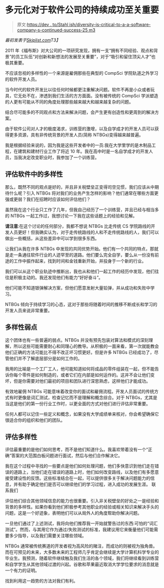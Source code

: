 # 多元化对于软件公司的持续成功至关重要

> 原文:[https://dev . to/Stahl ish/diversity-is-critical-to-a-a-software-company-s-continued-success-25 m3](https://dev.to/stahlish/diversity-is-crucial-to-a-software-company-s-continued-success-25m3)

*最初发表于[Skiplist.com](https://www.skiplist.com/blog/diversity-success-google-apple)T3】*

2011 年《福布斯》对大公司的一项研究发现，拥有一支“拥有不同经验、观点和背景”的员工队伍“对创新和新想法的发展至关重要”，对于“吸引和留住顶尖人才”也极其重要。

不应该忽视的多样性的一个来源是雇佣那些在典型的 CompSci 学院轨道之外学习的软件开发人员。

当今时代的软件开发比以往任何时候都更注重解决问题。软件不再是小众或者玩具，它无处不在，渗透到我们生活的方方面面。没有被传统的 CompSci 学派塑造的人更有可能从不同的角度处理那些越来越大和越来越复杂的问题。

结合尽可能多的不同观点和方法来解决问题，会产生更有创造性和更周到的解决方案。

由于软件公司对人才的极度渴求，训练营的激增，以及自学成才的开发人员可以获得更多资源，具有非传统背景的开发人员(简称 NTBGs)变得越来越普遍。

我是根据经验来说的，因为我是这些开发者中的一员:我在大学里学的是木制品工程，在建筑和建材行业工作了将近 10 年。我在高中时是一名自学成才的开发人员，当我决定改变职业时，我参加了一个训练营。

## [](#evaluating-diversity-in-software)评估软件中的多样性

那么，既然不同的观点是好的，并且非关税壁垒正变得司空见惯，我们应该从中期待什么呢？引入 NTBGs 将对我们的业务产生怎样的影响？他们通常在哪些方面更强或更弱？我们在招聘时应该如何评估他们？

虽然我在这个行业只工作了几年，但我自己经历了一个训练营，并且已经与相当多的 NTBGs 一起工作过，我想讨论一下我在这些话题上的经验和见解。

**请注意**:在这个讨论的任何部分，我都不想说 NTBGs 比走传统 CS 学院路线的开发人员更好！但我确实认为，对于走传统路线的人和不走传统路线的人，我们可以做出一些概括，从这些差异中可以学到很多东西。

让我们从我在许多 NTBGs 中发现的共同优势开始。他们有一个共同的特点，那就是走一条通往软件行业的人迹罕至的道路。他们要么完全自学，要么从一份没有前途的工作中振作起来，找到时间和金钱重新开始，并投身于一个新的行业。

我们可以从这个职业轨迹中推断出，我也从和他们一起工作的经历中发现，他们往往是积极主动的。我还发现他们有能力“好好奋斗”。

他们可能不知道银弹解决方案，但他们愿意发射大量铅弹，并从成功和失败中学习。

NTBGs 倾向于持续学习的心态，这对于那些将随着时间的推移不断成长和学习的开发人员来说非常重要。

## [](#diversity-weaknesses)多样性弱点

这个团体也有一些普遍的弱点。NTBGs 并没有预先包装对算法和模式的深刻理解，所以这些可能需要耐心和同理心的教导。从积极的一面来看，第一次就能教会他们正确的方法可能比不得不改正坏习惯更好。但是许多 NTBGs 已经成功了，尽管他们并不了解底层部分是如何工作的。

我用的比喻是一个工厂工人，他可能知道如何将成品的零件组装在一起，但不能告诉你每个零件是如何制造的，或者它们在内部是如何运作的。这并不会让他们变坏，但是你需要对他们最初的项目和团队进行深思熟虑，这样他们才能成功。

有效地雇佣 NTBGs 可能意味着改变你的面试和雇佣流程。开发人员面试的传统方式有时更像是词汇测试，检查记忆而不是理解和概念综合。对于 NTBGs，尤其是当这是他们的第一份行业工作时，以更全面的方式对他们进行评估非常重要。

任何人都可以记住一些定义和概念，如果没有大学成绩单来核对，你会希望确保它很适合你的组织和他们的团队。

## [](#assess-diversity)评估多样性

评估最重要的是他们如何思考，而不是他们知道什么。我喜欢带着没有一个“正确”答案的大范围白板问题进行面试，然后与他们合作解决它。

我在这个过程中寻找的一些要点是他们如何处理问题，他们多快意识到他们走在错误的道路上，当他们走在错误的道路上时，他们如何改变路线，以及他们有多愿意接受建设性的反馈。这些标准结合在一起，可以提供很多关于解决问题能力的信息，并有助于确定他们是否可以继续他们的学习过程，进入成功的发展生涯。
联系我们

评估他们综合其他领域信息的能力也很重要。引入非关税壁垒的好处之一是经验和背景的多样性。如果你看到他们积极参考其他职业的经验或相关知识来解决手头的问题，这是一个好迹象，表明他们可以从局外人的角度帮助你解决问题。

一旦他们通过了上述测试，我将向他们推荐我一开始就警告过的东西:可怕的“词汇测试”。然而，与其用它作为通过/失败测试的标准，我建议用它来衡量他们可能需要多少指导，以及我们需要关注哪些领域。

NTBGs 通常被传统赛道的开发者视为高风险的赌注，而成功的则被视为独角兽。而在可预见的未来，大多数未来的工程师几乎肯定会继续是大学计算机科学专业的毕业生。我预测，随着软件继续触及我们生活的各个领域，我们将继续看到训练营和自学学生从其他领域过渡的兴起。谷歌和苹果最近取消大学学位要求的消息就是一个有力的证明。

找到利用这一趋势的方法对我们有利。